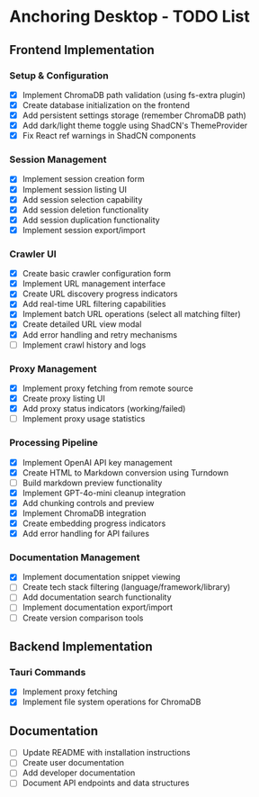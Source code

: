 # Anchoring Desktop - TODO List

## Frontend Implementation

### Setup & Configuration
- [x] Implement ChromaDB path validation (using fs-extra plugin)
- [x] Create database initialization on the frontend
- [x] Add persistent settings storage (remember ChromaDB path)
- [x] Add dark/light theme toggle using ShadCN's ThemeProvider
- [x] Fix React ref warnings in ShadCN components

### Session Management
- [x] Implement session creation form
- [x] Implement session listing UI
- [x] Add session selection capability
- [x] Add session deletion functionality
- [x] Add session duplication functionality
- [x] Implement session export/import

### Crawler UI
- [x] Create basic crawler configuration form
- [x] Implement URL management interface
- [x] Create URL discovery progress indicators
- [x] Add real-time URL filtering capabilities
- [x] Implement batch URL operations (select all matching filter)
- [x] Create detailed URL view modal
- [x] Add error handling and retry mechanisms
- [ ] Implement crawl history and logs

### Proxy Management
- [x] Implement proxy fetching from remote source
- [x] Create proxy listing UI
- [x] Add proxy status indicators (working/failed)
- [ ] Implement proxy usage statistics

### Processing Pipeline
- [x] Implement OpenAI API key management
- [x] Create HTML to Markdown conversion using Turndown
- [ ] Build markdown preview functionality
- [x] Implement GPT-4o-mini cleanup integration
- [x] Add chunking controls and preview
- [x] Implement ChromaDB integration
- [x] Create embedding progress indicators
- [x] Add error handling for API failures

### Documentation Management
- [x] Implement documentation snippet viewing
- [ ] Create tech stack filtering (language/framework/library)
- [ ] Add documentation search functionality
- [ ] Implement documentation export/import
- [ ] Create version comparison tools

## Backend Implementation

### Tauri Commands
- [x] Implement proxy fetching
- [x] Implement file system operations for ChromaDB

## Documentation
- [ ] Update README with installation instructions
- [ ] Create user documentation
- [ ] Add developer documentation
- [ ] Document API endpoints and data structures